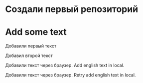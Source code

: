 # Создали первый репозиторий
# Add some text
Добавили первый  текст

Добавил второй текст

Добавили текст через браузер. Add english text in local.

Добавили текст через браузер. Retry add english text in local.
